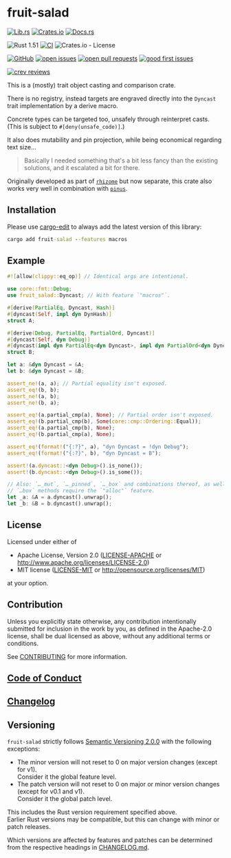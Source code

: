 # fruit-salad

[![Lib.rs](https://img.shields.io/badge/Lib.rs-*-84f)](https://lib.rs/crates/fruit-salad)
[![Crates.io](https://img.shields.io/crates/v/fruit-salad)](https://crates.io/crates/fruit-salad)
[![Docs.rs](https://docs.rs/fruit-salad/badge.svg)](https://docs.rs/fruit-salad)

![Rust 1.51](https://img.shields.io/static/v1?logo=Rust&label=&message=1.51&color=grey)
[![CI](https://github.com/Tamschi/fruit-salad/workflows/CI/badge.svg?branch=develop)](https://github.com/Tamschi/fruit-salad/actions?query=workflow%3ACI+branch%3Adevelop)
![Crates.io - License](https://img.shields.io/crates/l/fruit-salad/0.0.1)

[![GitHub](https://img.shields.io/static/v1?logo=GitHub&label=&message=%20&color=grey)](https://github.com/Tamschi/fruit-salad)
[![open issues](https://img.shields.io/github/issues-raw/Tamschi/fruit-salad)](https://github.com/Tamschi/fruit-salad/issues)
[![open pull requests](https://img.shields.io/github/issues-pr-raw/Tamschi/fruit-salad)](https://github.com/Tamschi/fruit-salad/pulls)
[![good first issues](https://img.shields.io/github/issues-raw/Tamschi/fruit-salad/good%20first%20issue?label=good+first+issues)](https://github.com/Tamschi/fruit-salad/contribute)

[![crev reviews](https://web.crev.dev/rust-reviews/badge/crev_count/fruit-salad.svg)](https://web.crev.dev/rust-reviews/crate/fruit-salad/)

This is a (mostly) trait object casting and comparison crate.

There is no registry, instead targets are engraved directly into the `Dyncast` trait implementation by a derive macro.

Concrete types can be targeted too, unsafely through reinterpret casts.  
(This is subject to `#[deny(unsafe_code)]`.)

It also does mutability and pin projection, while being economical regarding text size…

> Basically I needed something that's a bit less fancy than the existing solutions,
> and it escalated a bit for there.

Originally developed as part of [`rhizome`](https://crates.io/crates/rhizome) but now separate,
this crate also works very well in combination with [`pinus`](https://crates.io/crates/pinus).

## Installation

Please use [cargo-edit](https://crates.io/crates/cargo-edit) to always add the latest version of this library:

```cmd
cargo add fruit-salad --features macros
```

## Example

```rust
#![allow(clippy::eq_op)] // Identical args are intentional.

use core::fmt::Debug;
use fruit_salad::Dyncast; // With feature `"macros"`.

#[derive(PartialEq, Dyncast, Hash)]
#[dyncast(Self, impl dyn DynHash)]
struct A;

#[derive(Debug, PartialEq, PartialOrd, Dyncast)]
#[dyncast(Self, dyn Debug)]
#[dyncast(impl dyn PartialEq<dyn Dyncast>, impl dyn PartialOrd<dyn Dyncast>)]
struct B;

let a: &dyn Dyncast = &A;
let b: &dyn Dyncast = &B;

assert_ne!(a, a); // Partial equality isn't exposed.
assert_eq!(b, b);
assert_ne!(a, b);
assert_ne!(b, a);

assert_eq!(a.partial_cmp(a), None); // Partial order isn't exposed.
assert_eq!(b.partial_cmp(b), Some(core::cmp::Ordering::Equal));
assert_eq!(a.partial_cmp(b), None);
assert_eq!(b.partial_cmp(a), None);

assert_eq!(format!("{:?}", a), "dyn Dyncast = !dyn Debug");
assert_eq!(format!("{:?}", b), "dyn Dyncast = B");

assert!(a.dyncast::<dyn Debug>().is_none());
assert!(b.dyncast::<dyn Debug>().is_some());

// Also: `…_mut`, `…_pinned`, `…_box` and combinations thereof, as well as `…ptr`.
// `…box` methods require the `"alloc"` feature.
let _a: &A = a.dyncast().unwrap();
let _b: &B = b.dyncast().unwrap();
```

## License

Licensed under either of

- Apache License, Version 2.0
   ([LICENSE-APACHE](LICENSE-APACHE) or <http://www.apache.org/licenses/LICENSE-2.0>)
- MIT license
   ([LICENSE-MIT](LICENSE-MIT) or <http://opensource.org/licenses/MIT>)

at your option.

## Contribution

Unless you explicitly state otherwise, any contribution intentionally submitted
for inclusion in the work by you, as defined in the Apache-2.0 license, shall be
dual licensed as above, without any additional terms or conditions.

See [CONTRIBUTING](CONTRIBUTING.md) for more information.

## [Code of Conduct](CODE_OF_CONDUCT.md)

## [Changelog](CHANGELOG.md)

## Versioning

`fruit-salad` strictly follows [Semantic Versioning 2.0.0](https://semver.org/spec/v2.0.0.html) with the following exceptions:

- The minor version will not reset to 0 on major version changes (except for v1).  
Consider it the global feature level.
- The patch version will not reset to 0 on major or minor version changes (except for v0.1 and v1).  
Consider it the global patch level.

This includes the Rust version requirement specified above.  
Earlier Rust versions may be compatible, but this can change with minor or patch releases.

Which versions are affected by features and patches can be determined from the respective headings in [CHANGELOG.md](CHANGELOG.md).
